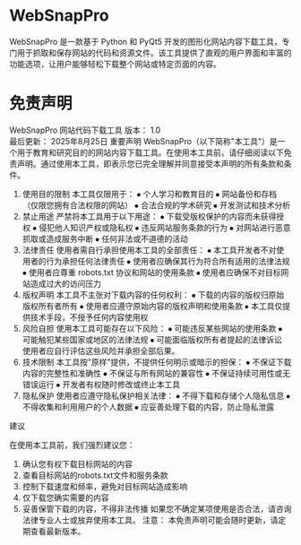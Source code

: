 # WebSnapPro
WebSnapPro 是一款基于 Python 和 PyQt5 开发的图形化网站内容下载工具，专门用于抓取和保存网站的代码和资源文件。该工具提供了直观的用户界面和丰富的功能选项，让用户能够轻松下载整个网站或特定页面的内容。
# 免责声明
WebSnapPro 网站代码下载工具
版本： 1.0  
最后更新： 2025年8月25日
重要声明
WebSnapPro（以下简称"本工具"）是一个用于教育和研究目的的网站内容下载工具。在使用本工具前，请仔细阅读以下免责声明。通过使用本工具，即表示您已完全理解并同意接受本声明的所有条款和条件。
1. 使用目的限制
本工具仅限用于：
⦁	个人学习和教育目的
⦁	网站备份和存档（仅限您拥有合法权限的网站）
⦁	合法合规的学术研究
⦁	开发测试和技术分析
2. 禁止用途
严禁将本工具用于以下用途：
⦁	下载受版权保护的内容而未获得授权
⦁	侵犯他人知识产权或隐私权
⦁	违反网站服务条款的行为
⦁	对网站进行恶意抓取或造成服务中断
⦁	任何非法或不道德的活动
3. 法律责任
使用者需自行承担使用本工具的全部责任：
⦁	本工具开发者不对使用者的行为承担任何法律责任
⦁	使用者应确保其行为符合所有适用的法律法规
⦁	使用者应尊重 robots.txt 协议和网站的使用条款
⦁	使用者应确保不对目标网站造成过大的访问压力
4. 版权声明
本工具不主张对下载内容的任何权利：
⦁	下载的内容的版权归原始版权所有者所有
⦁	使用者应遵守原始内容的版权声明和使用条款
⦁	本工具仅提供技术手段，不授予任何内容使用权
5. 风险自担
使用本工具可能存在以下风险：
⦁	可能违反某些网站的使用条款
⦁	可能触犯某些国家或地区的法律法规
⦁	可能面临版权所有者提起的法律诉讼
使用者应自行评估这些风险并承担全部后果。
6. 技术限制
本工具按"原样"提供，不提供任何明示或暗示的担保：
⦁	不保证下载内容的完整性和准确性
⦁	不保证与所有网站的兼容性
⦁	不保证持续可用性或无错误运行
⦁	开发者有权随时修改或终止本工具
7. 隐私保护
使用者应遵守隐私保护相关法律：
⦁	不得下载和存储个人隐私信息
⦁	不得收集和利用用户的个人数据
⦁	应妥善处理下载的内容，防止隐私泄露

建议

在使用本工具前，我们强烈建议您：
1.	确认您有权下载目标网站的内容
2.	查看目标网站的robots.txt文件和服务条款
3.	控制下载速度和频率，避免对目标网站造成影响
4.	仅下载您确实需要的内容
5.	妥善保管下载的内容，不得非法传播
如果您不确定某项使用是否合法，请咨询法律专业人士或放弃使用本工具。
注意： 本免责声明可能会随时更新，请定期查看最新版本。
